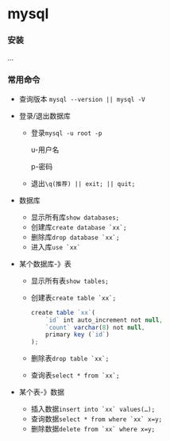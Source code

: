 # mysql

### 安装

...

### 常用命令

* 查询版本 `mysql --version || mysql -V`

* 登录/退出数据库

  * 登录`mysql -u root -p`

    u-用户名

    p-密码

  * 退出`\q(推荐) || exit; || quit;`

* 数据库

  * 显示所有库`show databases;`
  * 创建库``create database `xx`; ``
  * 删除库``drop database `xx`;``
  * 进入库``use `xx` ``

* 某个数据库-》表

  * 显示所有表`show tables;`

  * 创建表``create table `xx`;``

    ```javascript
    create table `xx`(
        `id` int auto_increment not null,
        `count` varchar(8) not null,
        primary key (`id`)
    );
    ```

  * 删除表``drop table `xx`; ``

  * 查询表``select * from `xx`; ``

* 某个表-》数据

  * 插入数据``insert into `xx` values(…);``
  * 查询数据``select * from where `xx` x=y; ``
  * 删除数据``delete from `xx` where x=y;``
